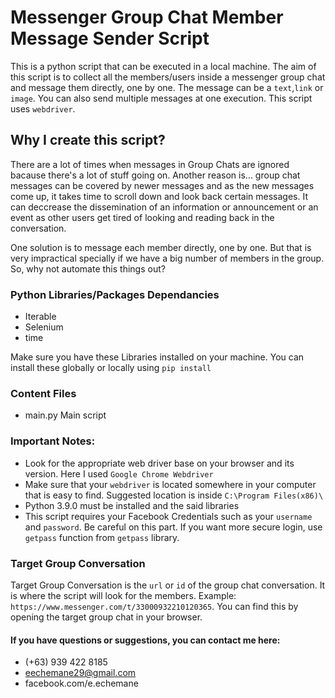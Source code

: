 # Messenger Group Chat Member Message Sender Script
This is a python script that can be executed in a local machine. The aim of this script is to collect all the members/users inside a messenger group chat and message them directly, one by one. The message can be a `text`,`link` or `image`. You can also send multiple messages at one execution.
This script uses `webdriver`.

## Why I create this script?
There are a lot of times when messages in Group Chats are ignored bacause there's a lot of stuff going on. Another reason is... group chat messages can be covered by newer messages and as the new messages come up, it takes time to scroll down and look back certain messages. It can deccrease the dissemination of an information or announcement or an event as other users get tired of looking and reading back in the conversation. 

One solution is to message each member directly, one by one. But that is very impractical specially if we have a big number of members in the group. So, why not automate this things out?

### Python Libraries/Packages Dependancies
- Iterable
- Selenium
- time

Make sure you have these Libraries installed on your machine.
You can install these globally or locally using `pip install`

### Content Files
- main.py
Main script

### Important Notes:
- Look for the appropriate web driver base on your browser and its version. Here I used `Google Chrome Webdriver`
- Make sure that your `webdriver` is located somewhere in your computer that is easy to find. Suggested location is inside `C:\Program Files(x86)\`
- Python 3.9.0 must be installed and the said libraries
- This script requires your Facebook Credentials such as your `username` and `password`. Be careful on this part. If you want more secure login, use `getpass` function from `getpass` library.

### Target Group Conversation
Target Group Conversation is the `url` or `id` of the group chat conversation. It is where the script will look for the members. Example: `https://www.messenger.com/t/33000932210120365`. You can find this by opening the target group chat in your browser.

#### If you have questions or suggestions, you can contact me here:
- (+63) 939 422 8185
- eechemane29@gmail.com
- facebook.com/e.echemane

